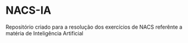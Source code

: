# NACS-IA

Repositório criado para a resolução dos exercícios de NACS referênte a matéria de Inteligência Artificial
